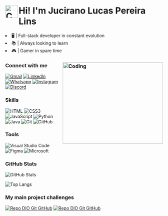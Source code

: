# <img align="left" width="40px" height="40px" alt="Coding" src="https://media.giphy.com/media/v1.Y2lkPTc5MGI3NjExMXg0NWtzODUweWE3bTFhbnQwZXpwbGdpMG50dmtqbnJ2anJ0eG5oMSZlcD12MV9pbnRlcm5hbF9naWZfYnlfaWQmY3Q9cw/w1OBpBd7kJqHrJnJ13/giphy.gif"/> Hi! I'm Jucirano Lucas Pereira Lins  

<li> 🖥️ | Full-stack developer in constant evolution </li>
<li> 📚 | Always looking to learn </li>
<li> 🎮 | Gamer in spare time </li>

### Connect with me <img align="right" width="320px" height="260px" alt="Coding" src="https://media.giphy.com/media/v1.Y2lkPTc5MGI3NjExNXc3YzJjYmlocHFheWNrNHQzOGUwZWNhNG45YTBkZmlieTVheXdlNCZlcD12MV9pbnRlcm5hbF9naWZfYnlfaWQmY3Q9Zw/3o7abkwfIVAeDT6RSU/giphy.gif"/>

[![Gmail](https://img.shields.io/badge/Gmail-000?style=for-the-badge&logo=gmail&logoColor=red)](mailto:jucirano.dev@gmail.com)
[![LinkedIn](https://img.shields.io/badge/-LinkedIn-000?style=for-the-badge&logo=linkedin&logoColor=30A3DC)](https://www.linkedin.com/in/jucirano-lucas-pereira-lins-b28226261/)
[![Whatsapp](https://img.shields.io/badge/WhatsApp-000?style=for-the-badge&logo=whatsapp&logoColor=)](https://wa.me/5581981397533)
[![Instagram](https://img.shields.io/badge/instagram-000.svg?style=for-the-badge&logo=instagram&logoColor=)](https://www.instagram.com/juciranolucas/)
[![Discord](https://img.shields.io/badge/Discord-000.svg?style=for-the-badge&logo=discord&logoColor=)](https://discordapp.com/users/218919404266586112)


### Skills

![HTML](https://img.shields.io/badge/HTML-000?style=for-the-badge&logo=html5&logoColor=30A3DC)
![CSS3](https://img.shields.io/badge/CSS3-000?style=for-the-badge&logo=css3&logoColor=E94D5F)
![JavaScript](https://img.shields.io/badge/JavaScript-000?style=for-the-badge&logo=javascript&logoColor=F0DB4F)
![Python](https://img.shields.io/badge/python-000?style=for-the-badge&logo=python&logoColor=F0DB4F)
![Java](https://img.shields.io/badge/java-000?style=for-the-badge&logo=openjdk&logoColor=yellow)
![Git](https://img.shields.io/badge/Git-000?style=for-the-badge&logo=git&logoColor=E94D5F)
![GitHub](https://img.shields.io/badge/GitHub-000?style=for-the-badge&logo=github&logoColor=30A3DC)

### Tools

![Visual Studio Code](https://img.shields.io/badge/Visual%20Studio%20Code-000.svg?style=for-the-badge&logo=visual-studio-code&logoColor=blue)
![Figma](https://img.shields.io/badge/figma-000.svg?style=for-the-badge&logo=figma&logoColor=orange)
![Microsoft](https://img.shields.io/badge/Microsoft-000?style=for-the-badge&logo=microsoft&logoColor=blue)




### GitHub Stats

![GitHub Stats](https://github-readme-stats.vercel.app/api?username=JuciranoLucas&theme=transparent&bg_color=000&border_color=553C7B&show_icons=true&icon_color=E94D5F&title_color=F0DB4F&text_color=FFF)

![Top Langs](https://github-readme-stats-git-masterrstaa-rickstaa.vercel.app/api/top-langs/?username=JuciranoLucas&layout=compact&bg_color=000&border_color=553C7B&title_color=F0DB4F&text_color=FFF)

### My main project challenges

[![Repo DIO Git GitHub](https://github-readme-stats.vercel.app/api/pin/?username=juciranolucas&repo=Projeto-Site-de-Links&bg_color=000&border_color=553C7B&show_icons=true&icon_color=E94D5F&title_color=F0DB4F&text_color=FFF)](https://github.com/JuciranoLucas/Projeto-Site-de-Links)
[![Repo DIO Git GitHub](https://github-readme-stats.vercel.app/api/pin/?username=juciranolucas&repo=Banking-System-with-Python&bg_color=000&border_color=553C7B&show_icons=true&icon_color=E94D5F&title_color=F0DB4F&text_color=FFF)](https://github.com/JuciranoLucas/Banking-System-with-Python.git)
